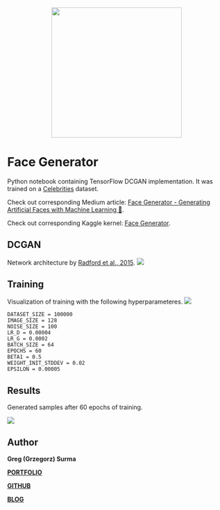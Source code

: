 <h3 align="center">
  <img src="assets/face_generator_icon_web.png" width="300">
</h3>

# Face Generator

Python notebook containing TensorFlow DCGAN implementation. It was trained on a [Celebrities](https://www.kaggle.com/greg115/celebrities-100k) dataset.

Check out corresponding Medium article: [Face Generator - Generating Artificial Faces with Machine Learning 🧑](https://towardsdatascience.com/face-generator-generating-artificial-faces-with-machine-learning-9e8c3d6c1ead).

Check out corresponding Kaggle kernel: [Face Generator](https://www.kaggle.com/greg115/face-generator-dcgan-celebrities).


## DCGAN
Network architecture by [Radford et al., 2015](https://arxiv.org/abs/1511.06434).
<img src="assets/model.png">

## Training
Visualization of training with the following hyperparameteres.
<img src="assets/epochs.gif">

	DATASET_SIZE = 100000
	IMAGE_SIZE = 128
	NOISE_SIZE = 100
	LR_D = 0.00004
	LR_G = 0.0002
	BATCH_SIZE = 64
	EPOCHS = 60
	BETA1 = 0.5
	WEIGHT_INIT_STDDEV = 0.02
	EPSILON = 0.00005


## Results

Generated samples after 60 epochs of training.

<img src="assets/final_grid.png">


## Author

**Greg (Grzegorz) Surma**

[**PORTFOLIO**](https://gsurma.github.io)

[**GITHUB**](https://github.com/gsurma)

[**BLOG**](https://medium.com/@gsurma)


